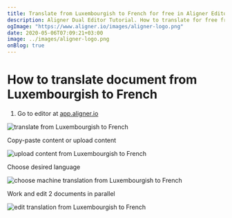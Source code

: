 ```yaml
---
title: Translate from Luxembourgish to French for free in Aligner Editor
description: Aligner Dual Editor Tutorial. How to translate for free from Luxembourgish to French. Aligner is multilingual document management platform. 
ogImage: "https://www.aligner.io/images/aligner-logo.png"
date: 2020-05-06T07:09:21+03:00
image: ../images/aligner-logo.png
onBlog: true
---
```


# How to translate document from Luxembourgish to French

1. Go to editor at [app.aligner.io](https://app.aligner.io "Aligner App web page")

![translate from Luxembourgish to French](../aligner-blank-editor.png "translate from Luxembourgish to French")

Copy-paste content or upload content

![upload content from Luxembourgish to French](../aligner-uploaded-document.png "upload content from Luxembourgish to French")

Choose desired language

![choose machine translation from Luxembourgish to French](../aligner-language-dropdown.png "choose machine translation from Luxembourgish to French")

Work and edit 2 documents in parallel

![edit translation from Luxembourgish to French](../aligner-double-sitded-editor.png "edit translation from Luxembourgish to French")

